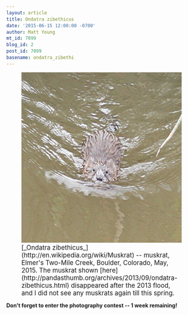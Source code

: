 ```yaml
---
layout: article
title: Ondatra zibethicus
date: '2015-06-15 12:00:00 -0700'
author: Matt Young
mt_id: 7099
blog_id: 2
post_id: 7099
basename: ondatra_zibethi
---
```

<figure>
<img src="/uploads/2015/DSC00092Muskrat_600.jpg" alt="DSC00092Muskrat_600.jpg" width="600" height="450" />
<figcaption markdown="span">
<big>[_Ondatra zibethicus_](http://en.wikipedia.org/wiki/Muskrat) -- muskrat, Elmer's Two-Mile Creek, Boulder, Colorado, May, 2015. The muskrat shown [here](http://pandasthumb.org/archives/2013/09/ondatra-zibethicus.html) disappeared after the 2013 flood, and I did not see any muskrats again till this spring.</big> 

</figcaption>
</figure>

**Don't forget to enter the photography contest -- 1 week remaining!**
